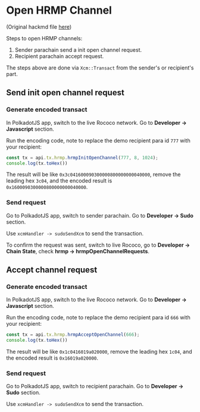 # Open HRMP Channel

\(Original hackmd file [here](https://hackmd.io/naPxPYPYSXOlK0L7WohVdQ?view)\)

Steps to open HRMP channels:

1. Sender parachain send a init open channel request.
2. Recipient parachain accept request.

The steps above are done via `Xcm::Transact` from the sender's or recipient's part.

## Send init open channel request

### Generate encoded transact

In PolkadotJS app, switch to the live Rococo network. Go to **Developer -&gt; Javascript** section.

Run the encoding code, note to replace the demo recipient para id `777` with your recipient:

```javascript
const tx = api.tx.hrmp.hrmpInitOpenChannel(777, 8, 1024);
console.log(tx.toHex())
```

The result will be like `0x3c041600090300000800000000040000`, remove the leading hex `3c04`, and the encoded result is `0x1600090300000800000000040000`.

### Send request

Go to PolkadotJS app, switch to sender parachain. Go to **Developer -&gt; Sudo** section.

Use `xcmHandler -> sudoSendXcm` to send the transaction.

To confirm the request was sent, switch to live Rococo, go to **Developer -&gt; Chain State**, check **hrmp -&gt; hrmpOpenChannelRequests**.

## Accept channel request

### Generate encoded transact

In PolkadotJS app, switch to the live Rococo network. Go to **Developer -&gt; Javascript** section.

Run the encoding code, note to replace the demo recipient para id `666` with your recipient:

```javascript
const tx = api.tx.hrmp.hrmpAcceptOpenChannel(666);
console.log(tx.toHex())
```

The result will be like `0x1c0416019a020000`, remove the leading hex `1c04`, and the encoded result is `0x16019a020000`.

### Send request

Go to PolkadotJS app, switch to recipient parachain. Go to **Developer -&gt; Sudo** section.

Use `xcmHandler -> sudoSendXcm` to send the transaction.

